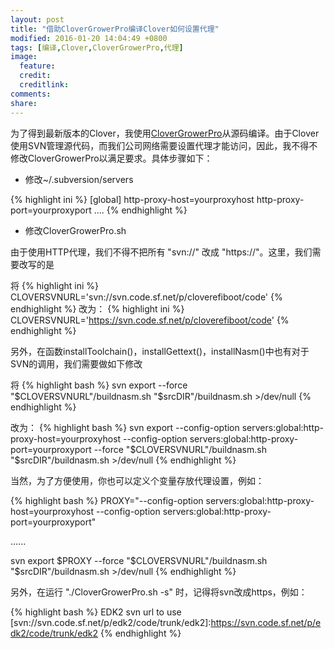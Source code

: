 ```yaml
---
layout: post
title: "借助CloverGrowerPro编译Clover如何设置代理"
modified: 2016-01-20 14:04:49 +0800
tags: [编译,Clover,CloverGrowerPro,代理]
image:
  feature: 
  credit: 
  creditlink: 
comments: 
share: 
---
```

为了得到最新版本的Clover，我使用[CloverGrowerPro](https://github.com/yekki/CloverGrowerPro)从源码编译。由于Clover使用SVN管理源代码，而我们公司网络需要设置代理才能访问，因此，我不得不修改CloverGrowerPro以满足要求。具体步骤如下：

- 修改~/.subversion/servers

{% highlight ini %}
[global]
http-proxy-host=yourproxyhost
http-proxy-port=yourproxyport
....
{% endhighlight %}

- 修改CloverGrowerPro.sh

由于使用HTTP代理，我们不得不把所有 "svn://" 改成 "https://"。这里，我们需要改写的是

将
{% highlight ini %}
CLOVERSVNURL='svn://svn.code.sf.net/p/cloverefiboot/code'
{% endhighlight %}
改为：
{% highlight ini %}
CLOVERSVNURL='https://svn.code.sf.net/p/cloverefiboot/code'
{% endhighlight %}

另外，在函数installToolchain()，installGettext()，installNasm()中也有对于SVN的调用，我们需要做如下修改

将
{% highlight bash %}
svn export --force "$CLOVERSVNURL"/buildnasm.sh "$srcDIR"/buildnasm.sh >/dev/null
{% endhighlight %}

改为：
{% highlight bash %}
svn export --config-option servers:global:http-proxy-host=yourproxyhost --config-option servers:global:http-proxy-port=yourproxyport --force "$CLOVERSVNURL"/buildnasm.sh "$srcDIR"/buildnasm.sh >/dev/null
{% endhighlight %}

当然，为了方便使用，你也可以定义个变量存放代理设置，例如：

{% highlight bash %}
PROXY="--config-option servers:global:http-proxy-host=yourproxyhost --config-option servers:global:http-proxy-port=yourproxyport"

......

svn export $PROXY --force "$CLOVERSVNURL"/buildnasm.sh "$srcDIR"/buildnasm.sh >/dev/null
{% endhighlight %}

另外，在运行 "./CloverGrowerPro.sh -s" 时，记得将svn改成https，例如：

{% highlight bash %}
EDK2 svn url to use [svn://svn.code.sf.net/p/edk2/code/trunk/edk2]:https://svn.code.sf.net/p/edk2/code/trunk/edk2
{% endhighlight %}





